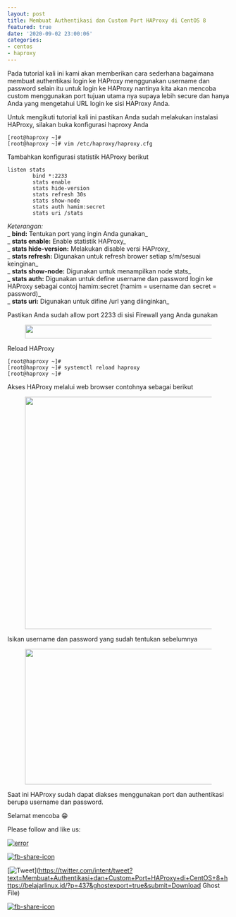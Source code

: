 ```yaml
---
layout: post
title: Membuat Authentikasi dan Custom Port HAProxy di CentOS 8
featured: true
date: '2020-09-02 23:00:06'
categories:
- centos
- haproxy
---
```


Pada tutorial kali ini kami akan memberikan cara sederhana bagaimana membuat authentikasi login ke HAProxy menggunakan username dan password selain itu untuk login ke HAProxy nantinya kita akan mencoba custom menggunakan port tujuan utama nya supaya lebih secure dan hanya Anda yang mengetahui URL login ke sisi HAProxy Anda.

Untuk mengikuti tutorial kali ini pastikan Anda sudah melakukan instalasi HAProxy, silakan buka konfigurasi haproxy Anda

    [root@haproxy ~]#
    [root@haproxy ~]# vim /etc/haproxy/haproxy.cfg

Tambahkan konfigurasi statistik HAProxy berikut

    listen stats
            bind *:2233
            stats enable
            stats hide-version
            stats refresh 30s
            stats show-node
            stats auth hamim:secret
            stats uri /stats

_Keterangan:_   
_ **bind:** Tentukan port yang ingin Anda gunakan_  
_ **stats enable:** Enable statistik HAProxy_  
_ **stats hide-version:** Melakukan disable versi HAProxy_  
_ **stats refresh:** Digunakan untuk refresh brower setiap s/m/sesuai keinginan_  
_ **stats show-node:** Digunakan untuk menampilkan node stats_  
_ **stats auth:** Digunakan untuk define username dan password login ke HAProxy sebagai contoj hamim:secret (hamim = username dan secret = password)_  
_ **stats uri:** Digunakan untuk difine /url yang diinginkan_

Pastikan Anda sudah allow port 2233 di sisi Firewall yang Anda gunakan

<figure class="wp-block-image size-large"><img loading="lazy" width="1024" height="31" src="/content/images/wordpress/2020/09/image-10-1024x31.png" alt="" class="wp-image-438" srcset="/content/images/wordpress/2020/09/image-10-1024x31.png 1024w, /content/images/wordpress/2020/09/image-10-300x9.png 300w, /content/images/wordpress/2020/09/image-10-768x23.png 768w, /content/images/wordpress/2020/09/image-10-1536x46.png 1536w, /content/images/wordpress/2020/09/image-10.png 1668w" sizes="(max-width: 1024px) 100vw, 1024px"></figure>

Reload HAProxy

    [root@haproxy ~]#
    [root@haproxy ~]# systemctl reload haproxy
    [root@haproxy ~]#

Akses HAProxy melalui web browser contohnya sebagai berikut

<figure class="wp-block-image size-large"><img loading="lazy" width="1024" height="526" src="/content/images/wordpress/2020/09/1-1-1024x526.png" alt="" class="wp-image-439" srcset="/content/images/wordpress/2020/09/1-1-1024x526.png 1024w, /content/images/wordpress/2020/09/1-1-300x154.png 300w, /content/images/wordpress/2020/09/1-1-768x395.png 768w, /content/images/wordpress/2020/09/1-1-1536x790.png 1536w, /content/images/wordpress/2020/09/1-1.png 1920w" sizes="(max-width: 1024px) 100vw, 1024px"></figure>

Isikan username dan password yang sudah tentukan sebelumnya

<figure class="wp-block-image size-large"><img loading="lazy" width="1024" height="307" src="/content/images/wordpress/2020/09/2-1-1024x307.png" alt="" class="wp-image-440" srcset="/content/images/wordpress/2020/09/2-1-1024x307.png 1024w, /content/images/wordpress/2020/09/2-1-300x90.png 300w, /content/images/wordpress/2020/09/2-1-768x230.png 768w, /content/images/wordpress/2020/09/2-1-1536x460.png 1536w, /content/images/wordpress/2020/09/2-1.png 1920w" sizes="(max-width: 1024px) 100vw, 1024px"></figure>

Saat ini HAProxy sudah dapat diakses menggunakan port dan authentikasi berupa username dan password.

Selamat mencoba 😁

Please follow and like us:

[![error](/wp-content/plugins/ultimate-social-media-icons/images/follow_subscribe.png)](https://api.follow.it/widgets/icon/VHc3d1lpVGdwRnE5QnV0eERCNUx5RCtvTTVoUkNYS3NNRmd5eVhlQW9tNXRHS3VTbGh6Y0NybkRJRS8zSGpjRDVZb1ZGMlNTSEpJYUpuZzZqNzdnd3VSN3dwM2VlQTF6ejJEaGV5UGRUbnlEcHFNd3luYTV4ZTZtUGowVWI2Q2x8M2kzdnBEeUIrUk5xOFI5TXZ3cHF3bFNQRkRJSGhUNGdrRFd0TlNtdE1OWT0=/OA==/)

[![fb-share-icon](/wp-content/plugins/ultimate-social-media-icons/images/visit_icons/fbshare_bck.png "Facebook Share")](https://www.facebook.com/sharer/sharer.php?u=https%3A%2F%2Fbelajarlinux.id%2F%3Fp%3D437%26ghostexport%3Dtrue%26submit%3DDownload+Ghost+File)

[![Tweet](/wp-content/plugins/ultimate-social-media-icons/images/visit_icons/en_US_Tweet.svg "Tweet")](https://twitter.com/intent/tweet?text=Membuat+Authentikasi+dan+Custom+Port+HAProxy+di+CentOS+8+https://belajarlinux.id/?p=437&ghostexport=true&submit=Download Ghost File)

[![fb-share-icon](/wp-content/plugins/ultimate-social-media-icons/images/share_icons/Pinterest_Save/en_US_save.svg "Pin Share")](#)

<!--kg-card-end: html-->